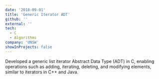 ```yaml
---
date: '2018-09-01'
title: 'Generic Iterator ADT'
github: ''
external: ''
tech:
  - C
  - Algorithms
company: 'UNSW'
showInProjects: false
---
```


Developed a generic list iterator Abstract Data Type (ADT) in C, enabling operations such as adding, iterating, deleting, and modifying elements, similar to iterators in C++ and Java.
